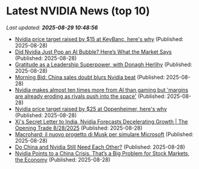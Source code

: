 # Latest NVIDIA News (top 10)
_Last updated: **2025-08-29 10:48:56**_

- [Nvidia price target raised by $15 at KeyBanc, here's why](https://thefly.com/permalinks/entry.php/id4189739/NVDA-Nvidia-price-target-raised-by--at-KeyBanc-heres-why) (Published: 2025-08-28)
- [Did Nvidia Just Pop an AI Bubble? Here’s What the Market Says](https://gizmodo.com/did-nvidia-just-pop-an-ai-bubble-heres-what-the-market-says-2000649432) (Published: 2025-08-28)
- [Gratitude as a Leadership Superpower, with Donagh Herlihy](https://eblingroup.com/blog/gratitude-as-a-leadership-superpower-with-donagh-herlihy/) (Published: 2025-08-28)
- [Morning Bid: China sales doubt blurs Nvidia beat](https://finance.yahoo.com/news/morning-bid-china-sales-doubt-104336927.html) (Published: 2025-08-28)
- [Nvidia makes almost ten times more from AI than gaming but 'margins are already eroding as rivals push into the space'](https://www.pcgamer.com/software/ai/nvidia-makes-almost-ten-times-more-from-ai-than-gaming-but-margins-are-already-eroding-as-rivals-push-into-the-space/) (Published: 2025-08-28)
- [Nvidia price target raised by $25 at Oppenheimer, here's why](https://thefly.com/permalinks/entry.php/id4189730/NVDA-Nvidia-price-target-raised-by--at-Oppenheimer-heres-why) (Published: 2025-08-28)
- [Xi's Secret Letter to India, Nvidia Forecasts Decelerating Growth | The Opening Trade 8/28/2025](https://biztoc.com/x/932a73d586a94bd3) (Published: 2025-08-28)
- [Macrohard: il nuovo progetto di Musk per simulare Microsoft](https://www.hdblog.it/tecnologia/articoli/n629567/musk-macrohard-ai-microsoft/) (Published: 2025-08-28)
- [Do China and Nvidia Still Need Each Other?](https://biztoc.com/x/3d7e726976da770a) (Published: 2025-08-28)
- [Nvidia Points to a China Crisis. That’s a Big Problem for Stock Markets, the Economy](https://biztoc.com/x/de7145ee69aaad75) (Published: 2025-08-28)
